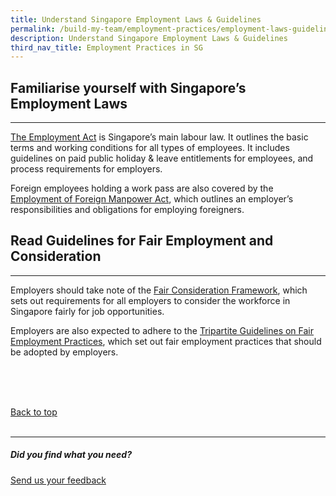 ```yaml
---
title: Understand Singapore Employment Laws & Guidelines
permalink: /build-my-team/employment-practices/employment-laws-guidelines/
description: Understand Singapore Employment Laws & Guidelines
third_nav_title: Employment Practices in SG
---
```

## Familiarise yourself with Singapore’s Employment Laws
-----------------------------------------------------

[The Employment Act](https://www.mom.gov.sg/employment-practices/employment-act) is Singapore’s main labour law. It outlines the basic terms and working conditions for all types of employees. It includes guidelines on paid public holiday &amp; leave entitlements for employees, and process requirements for employers.

Foreign employees holding a work pass are also covered by the [Employment of Foreign Manpower Act](https://www.mom.gov.sg/legislation/employment-of-foreign-manpower-act), which outlines an employer’s responsibilities and obligations for employing foreigners.

## Read Guidelines for Fair Employment and Consideration
-----------------------------------------------------

Employers should take note of the [Fair Consideration Framework](https://www.mom.gov.sg/employment-practices/fair-consideration-framework), which sets out requirements for all employers to consider the workforce in Singapore fairly for job opportunities.

Employers are also expected to adhere to the [Tripartite Guidelines on Fair Employment Practices](https://www.tal.sg/tafep/resources/publications/2019/tripartite-guidelines-on-fair-employment-practices), which set out fair employment practices that should be adopted by employers.


<br>
<br>
<br>

[Back to top](#Familiarise-yourself-with-Singapores-Employment-Laws)<br><br>

<hr>

##### Did you find what you need?
[Send us your feedback](https://form.gov.sg/642693623cb98f001239be0d)